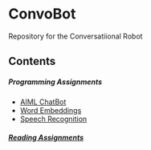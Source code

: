 # ConvoBot
Repository for the Conversatiional Robot

## Contents

##### Programming Assignments

* [AIML ChatBot](https://github.com/Stellarator-X/ConvoBot/tree/master/Programming%20Assignments/AIML/LibChat)
* [Word Embeddings](https://github.com/Stellarator-X/ConvoBot/tree/master/Programming%20Assignments/Word%20Embeddings)
* [Speech Recognition](https://github.com/Stellarator-X/ConvoBot/tree/master/Programming%20Assignments/Speech%20Recognition)

##### [Reading Assignments](https://github.com/Stellarator-X/ConvoBot/tree/master/Reading%20Assignments)
